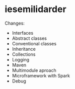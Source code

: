 # iesemilidarder

Changes:

- Interfaces
- Abstract classes
- Conventional classes
- Inheritance
- Collections
- Logging
- Maven
- Multimodule aproach
- Microframework with Spark
- Debug